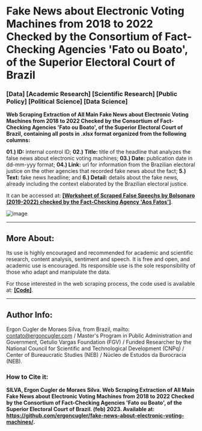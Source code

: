 # Fake News about Electronic Voting Machines from 2018 to 2022 Checked by the Consortium of Fact-Checking Agencies 'Fato ou Boato', of the Superior Electoral Court of Brazil

### [Data] [Academic Research] [Scientific Research] [Public Policy] [Political Science] [Data Science]

**Web Scraping Extraction of All Main Fake News about Electronic Voting Machines from 2018 to 2022 Checked by the Consortium of Fact-Checking Agencies 'Fato ou Boato', of the Superior Electoral Court of Brazil, containing all posts in .xlsx format organized from the following columns:**

**01.) ID:** internal control ID; **02.) Title:** title of the headline that analyzes the false news about electronic voting machines; **03.) Date:** publication date in dd-mm-yyy format; **04.) Link:** url for information from the Brazilian electoral justice on the other agencies that recorded fake news about the fact; **5.) Text:** fake news headline; and **6.) Detail:** details about the fake news, already including the context elaborated by the Brazilian electoral justice.

It can be accessed at: **<a href="https://github.com/ergoncugler/fake-news-about-electronic-voting-machines/blob/main/Todas%20as%20Fake%20News%20sobre%20Urnas%20Eletr%C3%B4nicas%20-%202018%20a%202022%20-%20Extra%C3%A7%C3%A3o%20WebScraping%20do%20Fato%20ou%20Boato%20do%20TSE.xlsx">[Worksheet of Scraped False Speechs by Bolsonaro (2019-2022) checked by the Fact-Checking Agency 'Aos Fatos']</a>**.

![image](https://user-images.githubusercontent.com/81989837/219995947-de003374-8687-4c33-bd80-575796e72cb9.png)

___

## More About:

Its use is highly encouraged and recommended for academic and scientific research, content analysis, sentiment and speech. It is free and open, and academic use is encouraged. Its responsible use is the sole responsibility of those who adapt and manipulate the data.

For those interested in the web scraping process, the code used is available at: **<a href="https://github.com/ergoncugler/fake-news-about-electronic-voting-machines/blob/main/web-scraping-fato-ou-boato.py">[Code]</a>**.

___

## Author Info:

Ergon Cugler de Moraes Silva, from Brazil, mailto: <a href="contato@ergoncugler.com">contato@ergoncugler.com</a> / Master's Program in Public Administration and Government, Getulio Vargas Foundation (FGV) / Funded Researcher by the National Council for Scientific and Technological Development (CNPq) / Center of Bureaucratic Studies (NEB) / Núcleo de Estudos da Burocracia (NEB).

### How to Cite it:

**SILVA, Ergon Cugler de Moraes Silva. Web Scraping Extraction of All Main Fake News about Electronic Voting Machines from 2018 to 2022 Checked by the Consortium of Fact-Checking Agencies 'Fato ou Boato', of the Superior Electoral Court of Brazil. (feb) 2023. Available at: <a>https://github.com/ergoncugler/fake-news-about-electronic-voting-machines/</a>.**
